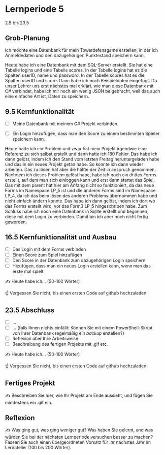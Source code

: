 # Lernperiode 5

2.5 bis 23.5

## Grob-Planung
Ich möchte eine Datenbank für mein Towerdefensgame erstellen, in der ich Anmeldedaten und den dazugehörigen Punktestand speichern kann. 

Heute habe ich eine Datenbank mit dem SQL-Server erstellt. Sie hat eine Tabelle logins und eine Tabelle scores. In der Tabelle logins hat es die Spalten userID, name und password. In der Tabelle scores hat es die Spalten userID und score. Dann habe ich noch Beispieldaten eingefügt. Da unser Lehrer uns erst nächstes mal erklärt, wie man diese Datenbank mit C# verbindet, habe ich mir noch ein wenig JSON beigebracht, weil das auch eine einfache Art ist, Daten zu speichern.


## 9.5 Kernfunktionalität

- [ ] Meine Datenbank mit meinem C# Projekt verbinden.
- [ ] Ein Login hinzufügen, dass man den Score zu einem bestimmten Spieler speichern kann.
      

Heute hatte ich ein Problem und zwar hat mein Projekt irgendwie eine Referenz zu sich selbst erstellt und dann hatte ich 180 Fehler. Das habe ich dann gelöst, indem ich den Stand vom letzten Freitag heruntergeladen habe und das in ein neues Projekt getan habe. So konnte ich dann wieder arbeiten. Das zu lösen hat aber die hälfte der Zeit in anspruch genommen. Nachdem ich dieses Problem gelöst habe, habe ich noch ein drittes Forms erstellt, auf dem man sich einloggen kann und erst dann startet das Spiel. Das mit dem parent hat hier am Anfang nicht so funktioniert, da das neue Forms im Namespace LP_5 ist und die anderen Forms sind im Namespace LP_4, da ich das beim lösen des anderen Problems übernommen habe und nicht einfach ändern konnte. Das habe ich dann gelöst, indem ich dort wo das Forms erstellt wird, vor das Form3 LP_5 hingeschriben habe. Zum Schluss habe ich noch eine Datenbank in Sqlite erstellt und begonnen, diese mit dem Login zu verbinden. Damit bin ich aber noch nicht fertig geworden.

## 16.5 Kernfunktionalität und Ausbau

- [ ] Das Login mit dem Forms verbinden
- [ ] Einen Score zum Spiel hinzufügen
- [ ] Den Score in der Datenbank zum dazugehörigen Login speichern
- [ ] Hizufügen, dass man ein neues Login erstellen kann, wenn man das erste mal spielt

✍️ Heute habe ich... (50-100 Wörter)

☝️ Vergessen Sie nicht, bis einen ersten Code auf github hochzuladen

## 23.5 Abschluss

- [ ] ...
- [ ] ... (falls Ihnen nichts einfällt: Können Sie mit einem PowerShell-Skript von Ihrer Datenbank regelmäßig ein *backup* erstellen?)
- [ ] Reflexion über Ihre Arbeitsweise
- [ ] Beschreibung des fertigen Projekts mit .gif etc.

✍️ Heute habe ich... (50-100 Wörter)

☝️ Vergessen Sie nicht, bis einen ersten Code auf github hochzuladen

## Fertiges Projekt

✍️ Beschreiben Sie hier, wie Ihr Projekt am Ende aussieht, und fügen Sie mindestens ein .gif ein.

## Reflexion

✍️ Was ging gut, was ging weniger gut? Was haben Sie gelernt, und was würden Sie bei der nächsten Lernperiode versuchen besser zu machen? Fassen Sie auch einen übergeordneten Vorsatz für Ihr nächstes Jahr im Lernatelier (100 bis 200 Wörter).
